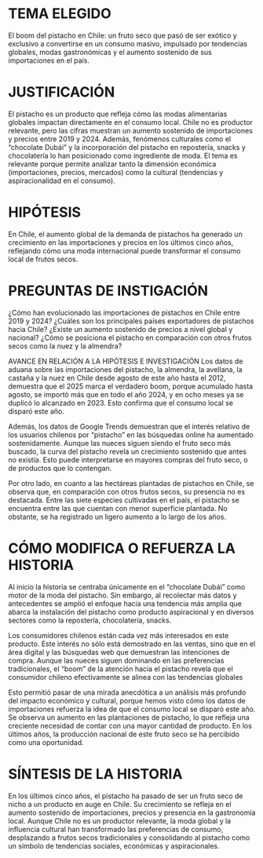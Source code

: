 # TEMA ELEGIDO
El boom del pistacho en Chile: un fruto seco que pasó de ser exótico y exclusivo a convertirse en un consumo masivo, impulsado por tendencias globales, modas gastronómicas y el aumento sostenido de sus importaciones en el país.

# JUSTIFICACIÓN

El pistacho es un producto que refleja cómo las modas alimentarias globales impactan directamente en el consumo local. Chile no es productor relevante, pero las cifras muestran un aumento sostenido de importaciones y precios entre 2019 y 2024. Además, fenómenos culturales como el “chocolate Dubái” y la incorporación del pistacho en repostería, snacks y chocolatería lo han posicionado como ingrediente de moda. El tema es relevante porque permite analizar tanto la dimensión económica (importaciones, precios, mercados) como la cultural (tendencias y aspiracionalidad en el consumo).

# HIPÓTESIS
En Chile, el aumento global de la demanda de pistachos ha generado un crecimiento en las importaciones y precios en los últimos cinco años, reflejando cómo una moda internacional puede transformar el consumo local de frutos secos. 

# PREGUNTAS DE INSTIGACIÓN
¿Cómo han evolucionado las importaciones de pistachos en Chile entre 2019 y 2024?
¿Cuáles son los principales países exportadores de pistachos hacia Chile?
¿Existe un aumento sostenido de precios a nivel global y nacional?
¿Cómo se posiciona el pistacho en comparación con otros frutos secos como la nuez y la almendra?

AVANCE EN RELACIÓN A LA HIPÓTESIS E INVESTIGACIÓN
Los datos de aduana sobre las importaciones del pistacho, la almendra, la avellana, la castaña y la nuez en Chile desde agosto de este año hasta el 2012, demuestra que el 2025 marca el verdadero boom, porque acumulado hasta agosto, se importó más que en todo el año 2024, y en ocho meses ya se duplicó lo alcanzado en 2023. Esto confirma que el consumo local se disparó este año. 

Además, los datos de Google Trends demuestran que el interés relativo de los usuarios chilenos por “pistacho” en las búsquedas online ha aumentado sostenidamente. Aunque las nueces siguen siendo el fruto seco más buscado, la curva del pistacho revela un crecimiento sostenido que antes no existía. Esto puede interpretarse en mayores compras del fruto seco, o de productos que lo contengan. 

Por otro lado, en cuanto a las hectáreas plantadas de pistachos en Chile, se observa que, en comparación con otros frutos secos, su presencia no es destacada. Entre las siete especies cultivadas en el país, el pistacho se encuentra entre las que cuentan con menor superficie plantada. No obstante, se ha registrado un ligero aumento a lo largo de los años.

# CÓMO MODIFICA O REFUERZA LA HISTORIA

Al inicio la historia se centraba únicamente en el “chocolate Dubái” como motor de la moda del pistacho. Sin embargo, al recolectar más datos y antecedentes se amplió el enfoque hacia una tendencia más amplia que abarca la instalación del pistacho como producto aspiracional y en diversos sectores como la repostería, chocolatería, snacks. 

Los consumidores chilenos están cada vez más interesados en este producto. Este interés no sólo está demostrado en las ventas, sino que en el área digital y las búsquedas web que demuestran las intenciones de compra. Aunque las nueces siguen dominando en las preferencias tradicionales, el “boom” de la atención hacia el pistacho revela que el consumidor chileno efectivamente se alinea con las tendencias globales 

Esto permitió pasar de una mirada anecdótica a un análisis más profundo del impacto económico y cultural, porque hemos visto cómo los datos de importaciones refuerza la idea de que el consumo local se disparó este año.
Se observa un aumento en las plantaciones de pistacho, lo que refleja una creciente necesidad de contar con una mayor cantidad de producto. En los últimos años, la producción nacional de este fruto seco se ha percibido como una oportunidad.


# SÍNTESIS DE LA HISTORIA
En los últimos cinco años, el pistacho ha pasado de ser un fruto seco de nicho a un producto en auge en Chile. Su crecimiento se refleja en el aumento sostenido de importaciones, precios y presencia en la gastronomía local. Aunque Chile no es un productor relevante, la moda global y la influencia cultural han transformado las preferencias de consumo, desplazando a frutos secos tradicionales y consolidando al pistacho como un símbolo de tendencias sociales, económicas y aspiracionales.
